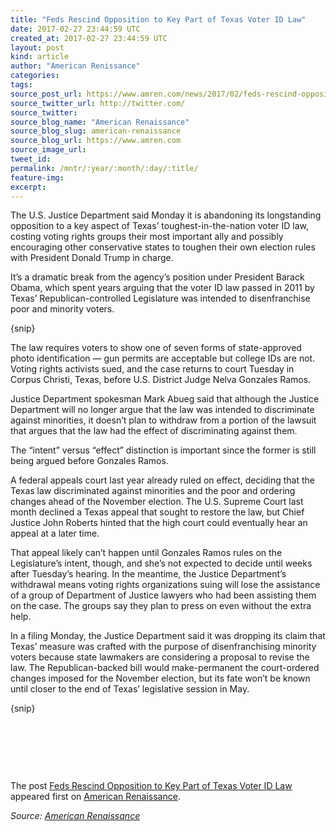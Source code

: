 ```yaml
---
title: "Feds Rescind Opposition to Key Part of Texas Voter ID Law"
date: 2017-02-27 23:44:59 UTC
created_at: 2017-02-27 23:44:59 UTC
layout: post
kind: article
author: "American Renissance"
categories: 
tags: 
source_post_url: https://www.amren.com/news/2017/02/feds-rescind-opposition-key-part-texas-voter-id-law/
source_twitter_url: http://twitter.com/
source_twitter: 
source_blog_name: "American Renaissance"
source_blog_slug: american-renaissance
source_blog_url: https://www.amren.com
source_image_url: 
tweet_id:
permalink: /mntr/:year/:month/:day/:title/
feature-img: 
excerpt:
---
```

<div id="fb-root"></div>
<p>The U.S. Justice Department said Monday it is abandoning its longstanding opposition to a key aspect of Texas’ toughest-in-the-nation voter ID law, costing voting rights groups their most important ally and possibly encouraging other conservative states to toughen their own election rules with President Donald Trump in charge.</p>
<p>It’s a dramatic break from the agency’s position under President Barack Obama, which spent years arguing that the voter ID law passed in 2011 by Texas’ Republican-controlled Legislature was intended to disenfranchise poor and minority voters.</p>
<p>{snip}</p>
<p>The law requires voters to show one of seven forms of state-approved photo identification — gun permits are acceptable but college IDs are not. Voting rights activists sued, and the case returns to court Tuesday in Corpus Christi, Texas, before U.S. District Judge Nelva Gonzales Ramos.</p>
<p>Justice Department spokesman Mark Abueg said that although the Justice Department will no longer argue that the law was intended to discriminate against minorities, it doesn’t plan to withdraw from a portion of the lawsuit that argues that the law had the effect of discriminating against them.</p>
<p>The “intent” versus “effect” distinction is important since the former is still being argued before Gonzales Ramos.</p>
<p>A federal appeals court last year already ruled on effect, deciding that the Texas law discriminated against minorities and the poor and ordering changes ahead of the November election. The U.S. Supreme Court last month declined a Texas appeal that sought to restore the law, but Chief Justice John Roberts hinted that the high court could eventually hear an appeal at a later time.</p>
<p>That appeal likely can’t happen until Gonzales Ramos rules on the Legislature’s intent, though, and she’s not expected to decide until weeks after Tuesday’s hearing. In the meantime, the Justice Department’s withdrawal means voting rights organizations suing will lose the assistance of a group of Department of Justice lawyers who had been assisting them on the case. The groups say they plan to press on even without the extra help.</p>
<p>In a filing Monday, the Justice Department said it was dropping its claim that Texas’ measure was crafted with the purpose of disenfranchising minority voters because state lawmakers are considering a proposal to revise the law. The Republican-backed bill would make-permanent the court-ordered changes imposed for the November election, but its fate won’t be known until closer to the end of Texas’ legislative session in May.</p>
<p>{snip}</p>
<p> </p>
<p> </p>
<p> </p>
<p>The post <a rel="nofollow" href="https://www.amren.com/news/2017/02/feds-rescind-opposition-key-part-texas-voter-id-law/">Feds Rescind Opposition to Key Part of Texas Voter ID Law</a> appeared first on <a rel="nofollow" href="https://www.amren.com">American Renaissance</a>.</p><div class="">
    <i>Source: <a href="https://www.amren.com">American Renaissance</a></i>
</div>
